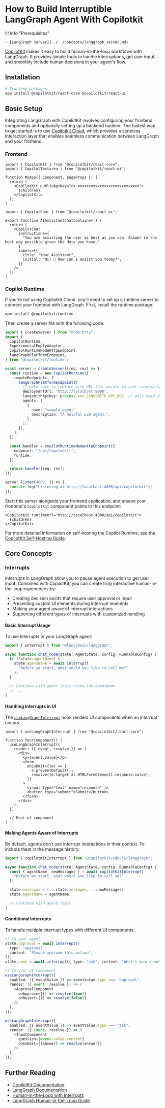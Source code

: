 # How to Build Interruptible LangGraph Agent With Copilotkit

!!! info "Prerequisites"

    - [LangGraph Server](../../concepts/langgraph_server.md)

[CopilotKit](https://copilotkit.ai/) makes it easy to build human-in-the-loop workflows with LangGraph. It provides simple tools to handle interruptions, get user input, and smoothly include human decisions in your agent's flow.

## Installation

```bash
# Frontend packages
npm install @copilotkit/react-core @copilotkit/react-ui
```

## Basic Setup

Integrating LangGraph with CopilotKit involves configuring your frontend components and optionally setting up a backend runtime. The fastest way to get started is to use [Copilotkit Cloud](https://cloud.copilotkit.ai/), which provides a stateless interaction layer that enables seamless communication between LangGraph and your frontend.

### Frontend

```tsx
import { CopilotKit } from "@copilotkit/react-core";
import { CopilotTextarea } from "@copilotkit/react-ui";

function MyApp({ Component, pageProps }) {
  return (
    <CopilotKit publicApiKey="ck_xxxxxxxxxxxxxxxxxxxxxxxxxxxx">
      {children}
    </CopilotKit>
  );
}

import { CopilotChat } from "@copilotkit/react-ui";

export function AIAssistantChatContainer() {
  return (
    <CopilotChat
      instructions={
        "You are assisting the user as best as you can. Answer in the best way possible given the data you have."
      }
      labels={{
        title: "Your Assistant",
        initial: "Hi! 👋 How can I assist you today?",
      }}
    />
  );
}
```

### Copilot Runtime

If you're not using Copilotkit Cloud, you'll need to set up a runtime server to connect your frontend with LangGraph. First, install the runtime package:

```bash
npm install @copilotkit/runtime
```

Then create a server file with the following code:

```ts
import { createServer } from "node:http";
import {
  CopilotRuntime,
  ExperimentalEmptyAdapter,
  copilotRuntimeNodeHttpEndpoint,
  langGraphPlatformEndpoint,
} from "@copilotkit/runtime";

const server = createServer((req, res) => {
  const runtime = new CopilotRuntime({
    remoteEndpoints: [
      langGraphPlatformEndpoint({
        // make sure to replace with URL that points to your running LangGraph server
        deploymentUrl: "http://localhost:8000",
        langsmithApiKey: process.env.LANGSMITH_API_KEY, // only used in LangGraph Platform deployments
        agents: [
          {
            name: "sample_agent",
            description: "A helpful LLM agent.",
          },
        ],
      }),
    ],
  });

  const handler = copilotRuntimeNodeHttpEndpoint({
    endpoint: "/api/copilotkit",
    runtime,
  });

  return handler(req, res);
});

server.listen(4000, () => {
  console.log("Listening at http://localhost:4000/api/copilotkit");
});
```

Start this server alongside your frontend application, and ensure your frontend's `CopilotKit` component points to this endpoint:

```tsx
<CopilotKit runtimeUrl="http://localhost:4000/api/copilotkit">
  {children}
</CopilotKit>
```

For more detailed information on self-hosting the Copilot Runtime, see the [CopilotKit Self-Hosting Guide](https://docs.copilotkit.ai/guides/self-hosting).

## Core Concepts

### Interrupts

Interrupts in LangGraph allow you to pause agent execution to get user input. Combined with CopilotKit, you can create truly interactive human-in-the-loop experiences by:

- Creating decision points that require user approval or input
- Presenting custom UI elements during interrupt moments
- Making your agent aware of interrupt interactions
- Supporting different types of interrupts with customized handling

#### Basic Interrupt Usage

To use interrupts in your LangGraph agent:

```ts
import { interrupt } from "@langchain/langgraph";

async function chat_node(state: AgentState, config: RunnableConfig) {
  if (!state.agentName) {
    state.agentName = await interrupt(
      "Before we start, what would you like to call me?"
    );
  }

  // Continue with agent logic using the agentName
  // ...
}
```

#### Handling Interrupts in UI

The [`useLangGraphInterrupt`](https://docs.copilotkit.ai/reference/hooks/useLangGraphInterrupt) hook renders UI components when an interrupt occurs:

```tsx
import { useLangGraphInterrupt } from "@copilotkit/react-core";

function YourComponent() {
  useLangGraphInterrupt({
    render: ({ event, resolve }) => (
      <div>
        <p>{event.value}</p>
        <form
          onSubmit={(e) => {
            e.preventDefault();
            resolve((e.target as HTMLFormElement).response.value);
          }}
        >
          <input type="text" name="response" />
          <button type="submit">Submit</button>
        </form>
      </div>
    ),
  });

  // Rest of component
}
```

#### Making Agents Aware of Interrupts

By default, agents don't see interrupt interactions in their context. To include them in the message history:

```ts
import { copilotKitInterrupt } from "@copilotkit/sdk-js/langgraph";

async function chat_node(state: AgentState, config: RunnableConfig) {
  const { agentName, newMessages } = await copilotKitInterrupt(
    "Before we start, what would you like to call me?"
  );

  state.messages = [...state.messages, ...newMessages];
  state.agentName = agentName;

  // Continue with agent logic
}
```

#### Conditional Interrupts

To handle multiple interrupt types with different UI components:

```ts
// In your agent
state.approval = await interrupt({
  type: "approval",
  content: "Please approve this action",
});
state.name = await interrupt({ type: "ask", content: "What's your name?" });

// In your UI component
useLangGraphInterrupt({
  enabled: ({ eventValue }) => eventValue.type === "approval",
  render: ({ event, resolve }) => (
    <ApprovalComponent
      onApprove={() => resolve(true)}
      onReject={() => resolve(false)}
    />
  ),
});

useLangGraphInterrupt({
  enabled: ({ eventValue }) => eventValue.type === "ask",
  render: ({ event, resolve }) => (
    <InputComponent
      question={event.value.content}
      onSubmit={(answer) => resolve(answer)}
    />
  ),
});
```

## Further Reading

- [CopilotKit Documentation](https://docs.copilotkit.ai)
- [LangGraph Documentation](https://langchain-ai.github.io/langgraph/)
- [Human-in-the-Loop with Interrupts](https://docs.copilotkit.ai/coagents/human-in-the-loop/interrupt-flow)
- [LangGraph Human-in-the-Loop Guide](../../concepts/human_in_the_loop.md)
